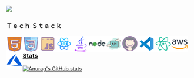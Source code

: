 ![](https://komarev.com/ghpvc/?username=arifmamon&color=green)

### Ｔｅｃｈ Ｓｔａｃｋ
<div align-items="center">
<a target="_blank" href="https://en.wikipedia.org/wiki/HTML5"><img align="left" alt="HTML" width="45px" src="/icons/icons8-html-5-512.png">
<a target="_blank" href="https://en.wikipedia.org/wiki/CSS"><img align="left" alt="CSS" width="45px" src="/icons/icons8-css3-512.png">
<a target="_blank" href="https://en.wikipedia.org/wiki/JavaScript"><img align="left" alt="JavaScript" width="45px" src="/icons/icons8-javascript-512.png">
<a target="_blank" href="https://reactnative.dev/"><img align="left" alt="ReactJS" width="45px" src="/icons/icons8-react-native-512.png">
<a target="_blank" href="https://www.java.com/"><img align="left" alt="Java" width="45px" src="/icons/icons8-java-512.png">
<a target="_blank" href="https://nodejs.org/"><img align="left" alt="NodeJS" width="45px" src="/icons/icons8-nodejs.svg">
<a target="_blank" href="https://en.wikipedia.org/wiki/API"><img align="left" alt="API" width="45px" src="/icons/icons8-api-500.png">

<a target="_blank" href="https://github.com/"><img align="left" alt="Github" width="45px" src="/icons/icons8-github-512.png">
<a target="_blank" href="https://code.visualstudio.com/download"><img align="left" alt="VsCode" width="45px" src="/icons/icons8-visual-studio-code-2019-480.png">
<a target="_blank" href="https://atom.io/"><img align="left" alt="Atom" width="45px" src="/icons/icons8-atom-editor-480.png">

<a target="_blank" href="https://aws.amazon.com/"><img align="left" alt="AWS" width="45px" src="/icons/icons8-amazon-web-services-480.png">
<a target="_blank" href="https://azure.microsoft.com/"><img align="left" alt="Azure" width="45px" src="/icons/icons8-azure-480.png">
</div>
<br>
  
### Stats
  
[![Anurag's GitHub stats](https://github-readme-stats.vercel.app/api?username=arifmamon&show_icons=true&theme=radical)](https://github.com/anuraghazra/github-readme-stats)
